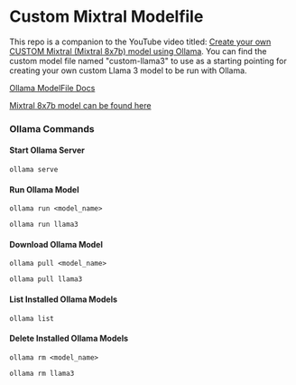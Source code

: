 # Custom Mixtral Modelfile

This repo is a companion to the YouTube video titled: <a href="">Create your own CUSTOM Mixtral (Mixtral 8x7b) model using Ollama</a>. You can find the custom model file named "custom-llama3" to use as a starting pointing for creating your own custom Llama 3 model to be run with Ollama.

[Ollama ModelFile Docs](https://github.com/ollama/ollama/blob/main/docs/modelfile.md)  

[Mixtral 8x7b model can be found here](https://ollama.com/library/mixtral)

### Ollama Commands

#### Start Ollama Server
```
ollama serve
```

#### Run Ollama Model
```
ollama run <model_name>
```

```
ollama run llama3
```

#### Download Ollama Model
```
ollama pull <model_name>
```

```
ollama pull llama3
```

#### List Installed Ollama Models
```
ollama list
```

#### Delete Installed Ollama Models
```
ollama rm <model_name>
```

```
ollama rm llama3
```



